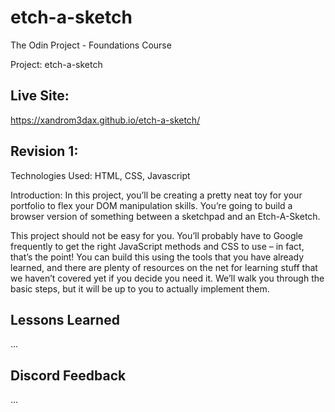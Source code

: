 # etch-a-sketch

The Odin Project - Foundations Course

Project: etch-a-sketch

## Live Site:

https://xandrom3dax.github.io/etch-a-sketch/

## Revision 1:

Technologies Used: HTML, CSS, Javascript

Introduction: In this project, you’ll be creating a pretty neat toy for your portfolio to flex your DOM manipulation skills. You’re going to build a browser version of something between a sketchpad and an Etch-A-Sketch.

This project should not be easy for you. You’ll probably have to Google frequently to get the right JavaScript methods and CSS to use – in fact, that’s the point! You can build this using the tools that you have already learned, and there are plenty of resources on the net for learning stuff that we haven’t covered yet if you decide you need it. We’ll walk you through the basic steps, but it will be up to you to actually implement them.

## Lessons Learned

...

## Discord Feedback

...
